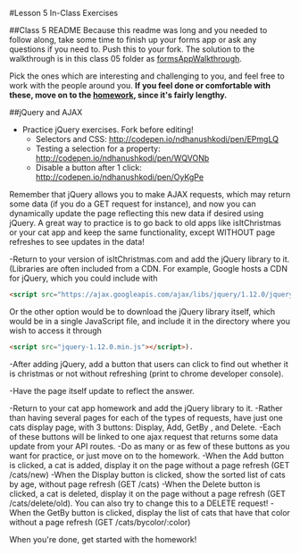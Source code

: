 #Lesson 5 In-Class Exercises

##Class 5 README
Because this readme was long and you needed to follow along, take some time to finish up your forms app or ask any questions if you need to. Push this to your fork. The solution to the walkthrough is in this class 05 folder as [formsAppWalkthrough](https://github.com/olinjs/olinjs/blob/master/lessons/05-client-jquery-ajax/formsAppWalkthrough). 

Pick the ones which are interesting and challenging to you, and feel free to work with the people around you. **If you feel done or comfortable with these, move on to the [homework](https://github.com/olinjs/olinjs/blob/master/lessons/05-client-jquery-ajax/HOMEWORK.md), since it's fairly lengthy.**

##jQuery and AJAX
- Practice jQuery exercises. Fork before editing!
	- Selectors and CSS: http://codepen.io/ndhanushkodi/pen/EPmgLQ
	- Testing a selection for a property: http://codepen.io/ndhanushkodi/pen/WQVONb
	- Disable a button after 1 click: http://codepen.io/ndhanushkodi/pen/OyKgPe

Remember that jQuery allows you to make AJAX requests, which may return some data (if you do a GET request for instance), and now you can dynamically update the page reflecting this new data if desired using jQuery. A great way to practice is to go back to old apps like isItChristmas or your cat app and keep the same functionality, except WITHOUT page refreshes to see updates in the data!

-Return to your version of isItChristmas.com and add the jQuery library to it. (Libraries are often included from a CDN. For example, Google hosts a CDN for jQuery, which you could include with 
```html
<script src="https://ajax.googleapis.com/ajax/libs/jquery/1.12.0/jquery.min.js"></script>
```
Or the other option would be to download the jQuery library itself, which would be in a single JavaScript file, and include it in the directory where you wish to access it through 
```html
<script src="jquery-1.12.0.min.js"></script>). 
```

-After adding jQuery, add a button that users can click to find out whether it is christmas or not without refreshing (print to chrome developer console). 

-Have the page itself update to reflect the answer.

-Return to your cat app homework and add the jQuery library to it. 
	-Rather than having several pages for each of the types of requests, have just one cats display page, with 3 buttons: Display, Add, GetBy <insert favorite color here>, and Delete. 
	-Each of these buttons will be linked to one ajax request that returns some data update from your API routes. 
	-Do as many or as few of these buttons as you want for practice, or just move on to the homework. 
	-When the Add button is clicked, a cat is added, display it on the page without a page refresh (GET /cats/new)
	-When the Display button is clicked, show the sorted list of cats by age, without page refresh (GET /cats) 
	-When the Delete button is clicked, a cat is deleted, display it on the page without a page refresh (GET /cats/delete/old). You can also try to change this to a DELETE request!
	-When the GetBy <insert favorite color here> button is clicked, display the list of cats that have that color without a page refresh (GET /cats/bycolor/:color)


When you're done, get started with the homework!




